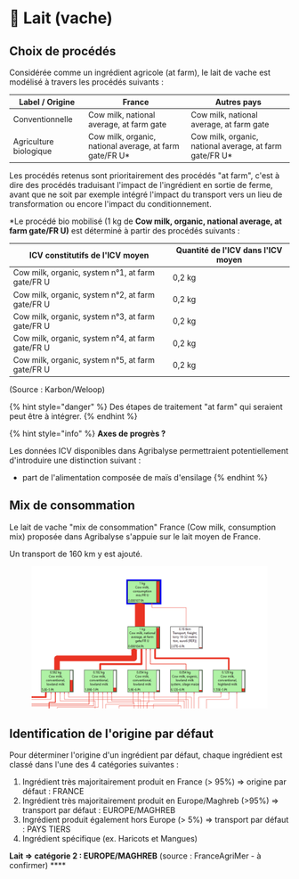 # 🥛 Lait (vache)

## Choix de procédés

Considérée comme un ingrédient agricole (at farm), le lait de vache est modélisé à travers les procédés suivants :&#x20;

| Label / Origine        | France                                                   | Autres pays                                              |
| ---------------------- | -------------------------------------------------------- | -------------------------------------------------------- |
| Conventionnelle        | Cow milk, national average, at farm gate                 | Cow milk, national average, at farm gate                 |
| Agriculture biologique | Cow milk, organic, national average, at farm gate/FR U\* | Cow milk, organic, national average, at farm gate/FR U\* |

Les procédés retenus sont prioritairement des procédés "at farm", c'est à dire des procédés traduisant l'impact de l'ingrédient en sortie de ferme, avant que ne soit par exemple intégré l'impact du transport vers un lieu de transformation ou encore l'impact du conditionnement.

\*Le procédé bio mobilisé (1 kg de **Cow milk, organic, national average, at farm gate/FR U)** est déterminé à partir des procédés suivants :

| ICV constitutifs de l'ICV moyen                  | Quantité de l'ICV dans l'ICV moyen |
| ------------------------------------------------ | ---------------------------------- |
| Cow milk, organic, system n°1, at farm gate/FR U | 0,2 kg                             |
| Cow milk, organic, system n°2, at farm gate/FR U | 0,2 kg                             |
| Cow milk, organic, system n°3, at farm gate/FR U | 0,2 kg                             |
| Cow milk, organic, system n°4, at farm gate/FR U | 0,2 kg                             |
| Cow milk, organic, system n°5, at farm gate/FR U | 0,2 kg                             |

(Source : Karbon/Weloop)

{% hint style="danger" %}
Des étapes de traitement "at farm" qui seraient peut être à intégrer.
{% endhint %}

{% hint style="info" %}
**Axes de progrès ?**

Les données ICV disponibles dans Agribalyse permettraient potentiellement d'introduire une distinction suivant :&#x20;

* part de l'alimentation composée de maïs d'ensilage
{% endhint %}

## Mix de consommation

Le lait de vache "mix de consommation" France (Cow milk, consumption mix) proposée dans Agribalyse s'appuie sur le lait moyen de France.

Un transport de 160 km y est ajouté.

<figure><img src="../../.gitbook/assets/image (5) (3).png" alt=""><figcaption></figcaption></figure>

## Identification de l'origine par défaut

Pour déterminer l'origine d'un ingrédient par défaut, chaque ingrédient est classé dans l'une des 4 catégories suivantes :&#x20;

1. Ingrédient très majoritairement produit en France (> 95%) => origine par défaut : FRANCE
2. Ingrédient très majoritairement produit en Europe/Maghreb (>95%) => transport par défaut : EUROPE/MAGHREB&#x20;
3. Ingrédient produit également hors Europe (> 5%) => transport par défaut : PAYS TIERS
4. Ingrédient spécifique (ex. Haricots et Mangues)&#x20;

**Lait => catégorie 2 : EUROPE/MAGHREB** (source : FranceAgriMer - à confirmer) ****&#x20;


